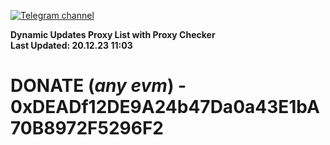 [![Telegram channel](https://img.shields.io/endpoint?url=https://runkit.io/damiankrawczyk/telegram-badge/branches/master?url=https://t.me/n4z4v0d)](https://t.me/n4z4v0d) 

**Dynamic Updates Proxy List with Proxy Checker**  
**Last Updated: 20.12.23 11:03**

# DONATE (_any evm_) - 0xDEADf12DE9A24b47Da0a43E1bA70B8972F5296F2
